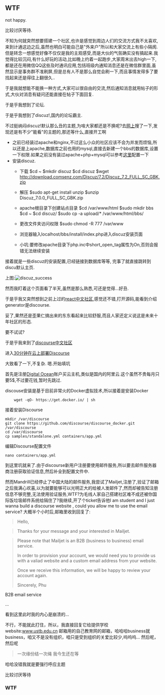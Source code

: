 ## WTF

not happy.

比较讨厌等待.

不知为何就突然想要搭建一个社区,也许是感觉到周边人们的交流方式我不太喜欢,来到计通这边之后,虽然也明白可能自己是"外来户"所以和大家交流上有些小隔阂.但是转念一想感觉好像不仅仅是我的主观感受,而是大伙的气氛确实没有搞起来.我觉得比较沉闷,有什么好玩的活动,比如晚上约着一起跑步,大家周末出去high一下,都是还在用微信QQ这些及时通讯应用,包括班级内通知消息还是在微信群里面,虽然显示是事务群不准刷屏,但是总有人不是那么自觉会刷一下,而且事情发得多了要找起来还是得往上翻很久..

于是我就想能不能换一种方式,大家可以很自由的交流,然后通知消息就用帖子的形式,大伙对消息有疑问还能直接在帖子下面回复.

于是乎我想到了论坛.

于是乎我想到了discuz!,国内的论坛霸主.

不过挺纳闷discuz!默认那么丑的主题,为啥大家都还是不换呢?去[网上](http://addon.discuz.com/?view=templates)搜了一下,发现还是有不少"能看"的主题的,那还等什么,直接开工啊

- 之前已经装过apache和nginx,不过这么小众的社区应该不会为并发而烦恼,所以还是上apache,数据库之前也用的mysql,直接去新建一个bbs的数据库,设置一下权限.如果之前没有装过apache+php+mysql可以参考[这里](http://www.cnblogs.com/lynch_world/archive/2012/01/06/2314717.html)配置一下
- 安装discuz.
	- 下载
            $cd ~
            $mkdir discuz
            $cd discuz
            $wget http://download.comsenz.com/Discuz/7.2/Discuz_7.2_FULL_SC_GBK.zip
	- 解压
            $sudo apt-get install unzip
    		$unzip Discuz_7.0.0_FULL_SC_GBK.zip
    
    - apache根目录下创建站点目录
    		$cd /var/www/html
            $sudo mkdir bbs
            $cd ~
            $cd discuz/
            $sudo cp -a upload/* /var/www/html/bbs/
     
    - 更改文件夹访问权限
			$sudo chmod -R 777 /var/www
            
    - 浏览器输入localhost/bbs/install/index.php进入discuz安装页面
     - 小坑:要修改apache目录下php.inc中short_open_tag属性为On,否则会报错无法继续安装

接着就是一些discuz的安装配置,已经链接到数据库等等,
完事了就直接跳转到discu默认主页.

上图:![discuz_success](../../../../photos/discuz_success.png)

然而我盯着这个页面看了半天,虽然是那么熟悉,可还是觉得...好丑.

于是乎我又突然想到之前上过的[react中文社区](http://react-china.org/),感觉还不错,打开源码,能看到介绍generator是discourse.

妥了,果然还是歪果仁搞出来的东东看起来比较舒服,而且人家还定义说这是未来十年社区的形态.

要不试试?

于是乎我来到了[discourse中文社区](https://meta.discoursecn.org/t/ru-he-an-zhuang-discourse/24)

进入[30分钟在云上部署Discourse](https://meta.discoursecn.org/t/30-%E5%88%86%E9%92%9F%E5%86%85%E5%9C%A8%E4%BA%91%E4%B8%8A%E9%83%A8%E7%BD%B2-Discourse/26)

大致看了一下,不复杂.  嗯.开始填坑

首先是注册[Digital Ocean](https://cloud.digitalocean.com/)账户买云主机,类似是国内的阿里云.这个虽然不贵每月只要5$,不过要花钱,暂时先跳过.

discouse安装是基于目前非常火的Docker虚拟技术,所以接着是安装Docker

		wget -qO- https://get.docker.io/ | sh
        
接着安装Discourse

    mkdir /var/discourse
    git clone https://github.com/discourse/discourse_docker.git /var/discourse
    cd /var/discourse
    cp samples/standalone.yml containers/app.yml
    
编辑Discourse配置文件

	nano containers/app.yml
    
    
到这里坑就来了.由于discourse新用户注册要使用邮件服务,所以要去邮件服务器商注册获取验证信息,然后补全到配置文件中.

然而Mandrill已经停止了中国大陆的邮件服务,我尝试了Mailjet,注册了,验证了邮箱之后我满心欢喜,以为就要能够可以光明正大的给被人发邮件了,然而却被告知注册信息不够完整,无法使用验证服务,WTF?为毛线人家自己搭建社区难不成还被你国际饭垃圾邮件系统给隔住了?我继续,开了个ticket告诉他I am student and I just wanna build a discourse website , could you allow me to use the email service?
大概半个小时后,邮箱里收到回复了:

>Hello,

>Thanks for your message and your interested in Mailjet.

> Please note that Mailjet is an B2B (business to business) email service.
> 
> In order to provision your account, we would need you to provide us with a valiad website and a custom email address from your website.
> 
> Once we receive this information, we will be happy to review your account again.
> 
> Sincerely,
> Phu


B2B email service

...

看到这里此时我的内心是崩溃的...

不行，不能就此打住，所以，我直接回复它给提供学校website:www.ustb.edu.cn
邮箱用的自己教育网的邮箱，哈哈哈business就business，咱又不是没有组织，咱只是受到组织的关爱比较少,呜呜呜...
然后呢，然后呢
>一次缘份结一次绳
我今生还在等

哈哈没错我就是要强行呼应主题

比较讨厌等待

### WTF
